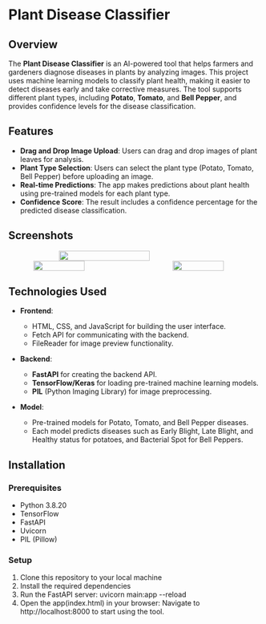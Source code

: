# Plant Disease Classifier

## Overview
The **Plant Disease Classifier** is an AI-powered tool that helps farmers and gardeners diagnose diseases in plants by analyzing images. This project uses machine learning models to classify plant health, making it easier to detect diseases early and take corrective measures. The tool supports different plant types, including **Potato**, **Tomato**, and **Bell Pepper**, and provides confidence levels for the disease classification.

## Features
- **Drag and Drop Image Upload**: Users can drag and drop images of plant leaves for analysis.
- **Plant Type Selection**: Users can select the plant type (Potato, Tomato, Bell Pepper) before uploading an image.
- **Real-time Predictions**: The app makes predictions about plant health using pre-trained models for each plant type.
- **Confidence Score**: The result includes a confidence percentage for the predicted disease classification.

## Screenshots

<div style="display: flex; justify-content: center;  width: 100%;">
    <img src="https://github.com/user-attachments/assets/e61c3626-548c-4ee1-bbb4-9c1650daa49b" width="60%" />
</div>

<div style="display: flex; justify-content: space-between; width: 100%; padding: 0 10%;">
    <img src="https://github.com/user-attachments/assets/caa068cb-a534-4bae-9729-3f238df84ae9" width="45%" />
    <img src="https://github.com/user-attachments/assets/393ea454-abf2-4182-8f31-eda3f5087984" width="45%" />
</div>


## Technologies Used
- **Frontend**:
  - HTML, CSS, and JavaScript for building the user interface.
  - Fetch API for communicating with the backend.
  - FileReader for image preview functionality.
  
- **Backend**:
  - **FastAPI** for creating the backend API.
  - **TensorFlow/Keras** for loading pre-trained machine learning models.
  - **PIL** (Python Imaging Library) for image preprocessing.

- **Model**:
  - Pre-trained models for Potato, Tomato, and Bell Pepper diseases.
  - Each model predicts diseases such as Early Blight, Late Blight, and Healthy status for potatoes, and Bacterial Spot for Bell Peppers.

## Installation

### Prerequisites
- Python 3.8.20
- TensorFlow
- FastAPI
- Uvicorn
- PIL (Pillow)

### Setup

1. Clone this repository to your local machine
2. Install the required dependencies
3. Run the FastAPI server: uvicorn main:app --reload
4. Open the app(index.html) in your browser: Navigate to http://localhost:8000 to start using the tool.
